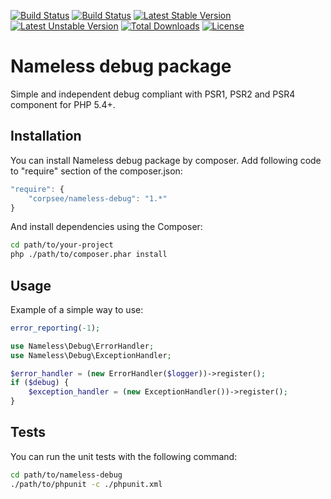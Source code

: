 [![Build Status](http://pci.corpsee.com/build-status/image/4?branch=master)](http://pci.corpsee.com/build-status/view/4?branch=master)
[![Build Status](https://travis-ci.org/corpsee/nameless-debug.svg?branch=master)](https://travis-ci.org/corpsee/nameless-debug)
[![Latest Stable Version](https://poser.pugx.org/corpsee/nameless-debug/v/stable.svg)](https://packagist.org/packages/corpsee/nameless-debug)
[![Latest Unstable Version](https://poser.pugx.org/corpsee/nameless-debug/v/unstable.svg)](https://packagist.org/packages/corpsee/nameless-debug)
[![Total Downloads](https://poser.pugx.org/corpsee/nameless-debug/downloads.svg)](https://packagist.org/packages/corpsee/nameless-debug)
[![License](https://poser.pugx.org/corpsee/nameless-debug/license.svg)](https://packagist.org/packages/corpsee/nameless-debug)

Nameless debug package
======================

Simple and independent debug compliant with PSR1, PSR2 and PSR4 component for PHP 5.4+.

Installation
------------

You can install Nameless debug package by composer. Add following code to "require" section of the composer.json:

```javascript
"require": {
    "corpsee/nameless-debug": "1.*"
}
```

And install dependencies using the Composer:

```bash
cd path/to/your-project
php ./path/to/composer.phar install
```

Usage
-----

Example of a simple way to use:

```php
error_reporting(-1);

use Nameless\Debug\ErrorHandler;
use Nameless\Debug\ExceptionHandler;

$error_handler = (new ErrorHandler($logger))->register();
if ($debug) {
    $exception_handler = (new ExceptionHandler())->register();
}
```

Tests
-----

You can run the unit tests with the following command:

```bash
cd path/to/nameless-debug
./path/to/phpunit -c ./phpunit.xml
```



